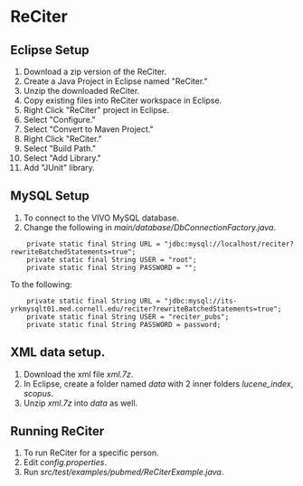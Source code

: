 # ReCiter

## Eclipse Setup
1. Download a zip version of the ReCiter.
2. Create a Java Project in Eclipse named "ReCiter."
3. Unzip the downloaded ReCiter.
4. Copy existing files into ReCiter workspace in Eclipse.
5. Right Click "ReCiter" project in Eclipse.
6. Select "Configure."
7. Select "Convert to Maven Project."
8. Right Click "ReCiter."
9. Select "Build Path."
10. Select "Add Library."
11. Add "JUnit" library.

## MySQL Setup
1. To connect to the VIVO MySQL database.
2. Change the following in *main/database/DbConnectionFactory.java*.
```
	private static final String URL = "jdbc:mysql://localhost/reciter?rewriteBatchedStatements=true";
	private static final String USER = "root";
	private static final String PASSWORD = "";
```
To the following:
```
	private static final String URL = "jdbc:mysql://its-yrkmysqlt01.med.cornell.edu/reciter?rewriteBatchedStatements=true";
	private static final String USER = "reciter_pubs";
	private static final String PASSWORD = password;
```

## XML data setup.
1. Download the xml file *xml.7z*.
2. In Eclipse, create a folder named *data* with 2 inner folders *lucene_index*, *scopus*.
3. Unzip *xml.7z* into *data* as well.

## Running ReCiter
1. To run ReCiter for a specific person.
2. Edit *config.properties*.
3. Run *src/test/examples/pubmed/ReCiterExample.java*.






